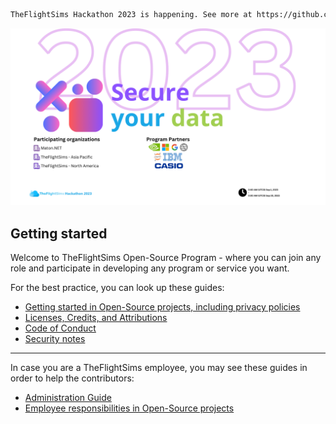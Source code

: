 ```markdown
TheFlightSims Hackathon 2023 is happening. See more at https://github.com/TheFlightSims/hackathon-2023
```

![TheFlightSims Event](https://github.com/TheFlightSims/hackathon-2023/blob/main/banner.png?raw=true)

## Getting started

Welcome to TheFlightSims Open-Source Program - where you can join any role and participate in developing any program or service you want.

For the best practice, you can look up these guides:

* [Getting started in Open-Source projects, including privacy policies](https://github.com/TheFlightSims/.github/blob/main/guides/Getting%20Started.md)
* [Licenses, Credits, and Attributions](https://github.com/TheFlightSims/.github/blob/main/guides/Licenses%2C%20Credits%20and%20Attributions.md)
* [Code of Conduct](https://github.com/TheFlightSims/.github/blob/main/guides/Code%20of%20Conduct.md)
* [Security notes](https://github.com/TheFlightSims/.github/blob/main/guides/SECURITY.md)

---
In case you are a TheFlightSims employee, you may see these guides in order to help the contributors:

* [Administration Guide](https://github.com/TheFlightSims/.github/blob/main/guides/Administration%20Guide.md)
* [Employee responsibilities in Open-Source projects](https://github.com/TheFlightSims/.github/blob/main/guides/Employee%20responsibilities%20in%20Open-Source%20projects.md)
